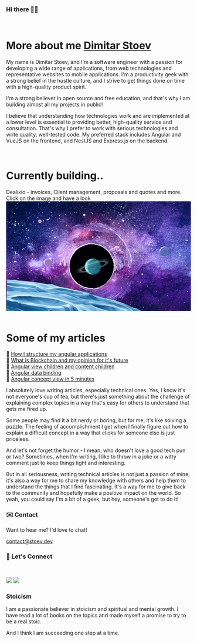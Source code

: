 ### Hi there 👋🏻

<br/>

# More about me [Dimitar Stoev](https://stoev.dev)

My name is Dimitar Stoev, and I'm a software engineer with a passion for developing a wide range of applications, from web technologies and representative websites to mobile applications. I'm a productivity geek with a strong belief in the hustle culture, and I strive to get things done on time with a high-quality product spirit.

I'm a strong believer in open source and free education, and that's why I am building almost all my projects in public!

I believe that understanding how technologies work and are implemented at a lower level is essential to providing better, high-quality service and consultation. That's why I prefer to work with serious technologies and write quality, well-tested code. My preferred stack includes Angular and VueJS on the frontend, and NestJS and Express.js on the backend.


<br/>

# Currently building..

<table>
  <tr>
    Dealixio - invoices, Client management, proposals and quotes and more.
  </tr>
  <br/>
  <tr>
    Click on the image and have a look
  </tr>
  <tr>
    <a href="https://dealixio.com/"><img src="astro.jpg" /></a>
  </tr>
</table>

# Some of my articles

🔸 [How I structure my angular applications](https://www.stoev.dev/blog/how-i-structure-my-angular-applications) <br/>
🔸 [What is Blockchain and my opinion for it's future](https://www.stoev.dev/blog/what-is-blockchain) <br/>
🔸 [Angular view children and content children](https://www.stoev.dev/blog/angular-view-children-and-content-children) <br/>
🔸 [Angular data binding](https://www.stoev.dev/blog/angular-data-binding) <br/>
🔸 [Angular concept view in 5 minutes](https://www.stoev.dev/blog/angular-concept-view-in-5-minutes) <br/>

I absolutely love writing articles, especially technical ones. Yes, I know it's not everyone's cup of tea, but there's just something about the challenge of explaining complex topics in a way that's easy for others to understand that gets me fired up.

Some people may find it a bit nerdy or boring, but for me, it's like solving a puzzle. The feeling of accomplishment I get when I finally figure out how to explain a difficult concept in a way that clicks for someone else is just priceless.

And let's not forget the humor - I mean, who doesn't love a good tech pun or two? Sometimes, when I'm writing, I like to throw in a joke or a witty comment just to keep things light and interesting.

But in all seriousness, writing technical articles is not just a passion of mine, it's also a way for me to share my knowledge with others and help them to understand the things that I find fascinating. It's a way for me to give back to the community and hopefully make a positive impact on the world. So yeah, you could say I'm a bit of a geek, but hey, someone's got to do it!

### ✉️ Contact

Want to hear me? 
I'd love to chat!

<a href="mailto:contact@stoev.dev">contact@stoev.dev</a>


### 🔗 Let's Connect

<br/>

[![](https://img.shields.io/badge/linkedin-%230077B5.svg?&style=for-the-badge&logo=linkedin&logoColor=white0e76a8)](https://www.linkedin.com/in/dimitar-g-stoev/)
[![](https://img.shields.io/twitter/follow/dimitar__stoev?label=Twitter&logo=twitter&style=for-the-badge&color=blue)](https://twitter.com/dimitar__stoev)

### Stoicism

I am a passionate believer in stoicism and spiritual and mental growth. I have read a lot of books on the topics and made myself a promise to try to be a real stoic.

And I think I am succeeding one step at a time.
